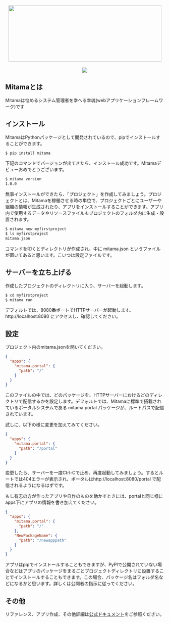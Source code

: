 <h1 align="center">
  <img src="https://user-images.githubusercontent.com/50577904/94712498-86f98d00-0384-11eb-8d97-bbe79a165609.png" height="178" width="485" />
</h1>

<p align="center">
  <img src="https://circleci.com/gh/mitama-org/mitama.svg?style=svg">
</p>

## Mitamaとは
Mitamaは悩めるシステム管理者を幸へる幸魂(webアプリケーションフレームワーク)です

## インストール
MitamaはPythonパッケージとして開発されているので、pipでインストールすることができます。

```bash
$ pip install mitama
```

下記のコマンドでバージョンが出てきたら、インストール成功です。Mitamaデビューおめでとうございます。

```bash
$ mitama version
1.0.0
```

無事インストールができたら、「プロジェクト」を作成してみましょう。プロジェクトとは、Mitamaを稼働させる時の単位で、プロジェクトごとにユーザーや組織の情報が生成されたり、アプリをインストールすることができます。アプリ内で使用するデータやリソースファイルもプロジェクトのフォルダ内に生成・設置されます。

```bash
$ mitama new myfirstproject
$ ls myfirstproject
mitama.json
```
コマンドを叩くとディレクトリが作成され、中に mitama.json というファイルが置いてあると思います。こいつは設定ファイルです。

## サーバーを立ち上げる
作成したプロジェクトのディレクトリに入り、サーバーを起動します。

```bash
$ cd myfirstproject
$ mitama run
```

デフォルトでは、8080番ポートでHTTPサーバーが起動します。http://localhost:8080 にアクセスし、確認してください。

## 設定
プロジェクト内のmitama.jsonを開いてください。

```json
{
  "apps": {
    "mitama.portal": {
      "path": "/"
    }
  }
}
```

このファイルの中では、どのパッケージを、HTTPサーバーにおけるどのディレクトリで配信するかを設定します。デフォルトでは、Mitamaに標準で搭載されているポータルシステムである mitama.portal パッケージが、ルートパスで配信されています。

試しに、以下の様に変更を加えてみてください。

```json
{
  "apps": {
    "mitama.portal": {
      "path": "/portal"
    }
  }
}
```

変更したら、サーバーを一度Ctrl-Cで止め、再度起動してみましょう。するとルートでは404エラーが表示され、ポータルはhttp://localhost:8080/portal で配信されるようになるはずです。

もし有志の方が作ったアプリや自作のものを動かすときには、portalと同じ様にapps下にアプリの情報を書き加えてください。

```json
{
  "apps": {
    "mitama.portal": {
      "path": "/"
    },
    "NewPackageName": {
      "path": "/newapppath"
    }
  }
}
```

アプリはpipでインストールすることもできますが、PyPIで公開されていない場合などはアプリのパッケージをまるごとプロジェクトディレクトリに設置することでインストールすることもできます。この場合、パッケージ名はフォルダ名などになるかと思います。詳しくは公開者の指示に従ってください。

## その他
リファレンス、アプリ作成、その他詳細は[公式ドキュメント](https://mitama-docs.netlify.app/index.html)をご参照ください。
